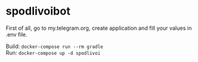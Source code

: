 # spodlivoibot

First of all, go to my.telegram.org, create application and fill your values in .env file.  

Build: `docker-compose run --rm gradle`  
Run: `docker-compose up -d spodlivoi`  
